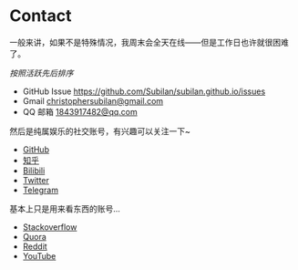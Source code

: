 # Contact

一般来讲，如果不是特殊情况，我周末会全天在线——但是工作日也许就很困难了。

*按照活跃先后排序*

- GitHub Issue <https://github.com/Subilan/subilan.github.io/issues>
- Gmail [christophersubilan@gmail.com](mailto:christophersubilan@gmail.com)
- QQ 邮箱 [1843917482@qq.com](mailto:1843917482@qq.com)

然后是纯属娱乐的社交账号，有兴趣可以关注一下~

- [GitHub](https://github.com/Subilan)
- [知乎](https://zhihu.com/people/subilan)
- [Bilibili](https://space.bilibili.com/35413001)
- [Twitter](https://twitter.com/Subilan)
- [Telegram](https://t.me/Subilan)

基本上只是用来看东西的账号...

- [Stackoverflow](https://stackoverflow.com/users/10233220/%e8%8b%8f%e8%bf%9c%e5%87%89)
- [Quora](https://www.quora.com/profile/Subilan-Christopher)
- [Reddit](https://www.reddit.com/user/Subilan)
- [YouTube](https://www.youtube.com/channel/UC33Kgvyf-SVY3_ZJzdX5dRw)
